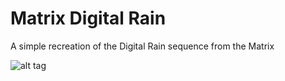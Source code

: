# Matrix Digital Rain
A simple recreation of the Digital Rain sequence from the Matrix

![alt tag](green_rain.gif)





